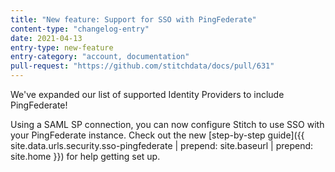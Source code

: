 ```yaml
---
title: "New feature: Support for SSO with PingFederate"
content-type: "changelog-entry"
date: 2021-04-13
entry-type: new-feature
entry-category: "account, documentation"
pull-request: "https://github.com/stitchdata/docs/pull/631"
---
```

We've expanded our list of supported Identity Providers to include PingFederate!

Using a SAML SP connection, you can now configure Stitch to use SSO with your PingFederate instance. Check out the new [step-by-step guide]({{ site.data.urls.security.sso-pingfederate | prepend: site.baseurl | prepend: site.home }}) for help getting set up.